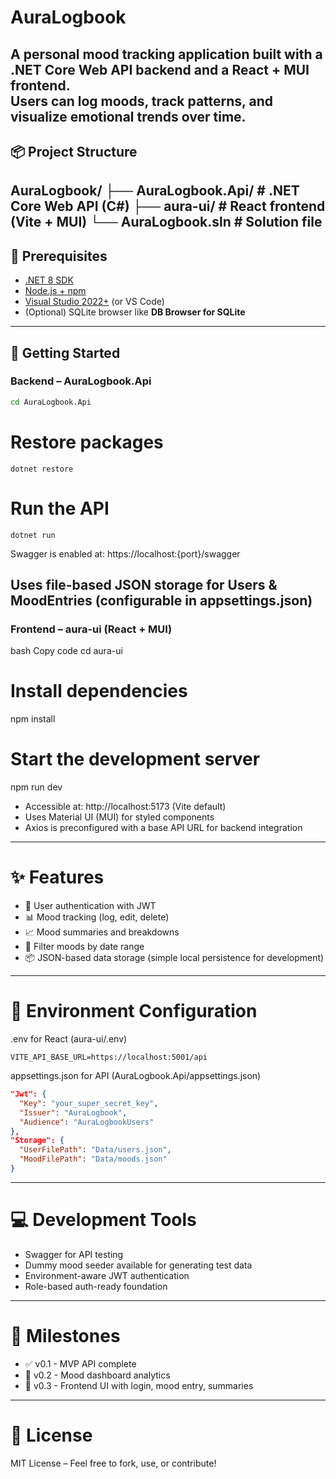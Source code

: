 # AuraLogbook

A personal mood tracking application built with a **.NET Core Web API** backend and a **React + MUI** frontend.  
Users can log moods, track patterns, and visualize emotional trends over time.
---

## 📦 Project Structure

AuraLogbook/
├── AuraLogbook.Api/ # .NET Core Web API (C#)
├── aura-ui/ # React frontend (Vite + MUI)
└── AuraLogbook.sln # Solution file
---

## 🔧 Prerequisites

- [.NET 8 SDK](https://dotnet.microsoft.com/en-us/download)
- [Node.js + npm](https://nodejs.org/)
- [Visual Studio 2022+](https://visualstudio.microsoft.com/) (or VS Code)
- (Optional) SQLite browser like **DB Browser for SQLite**
---

## 🚀 Getting Started

### Backend – AuraLogbook.Api

```bash
cd AuraLogbook.Api
```

# Restore packages
```
dotnet restore
```

# Run the API
```
dotnet run
```
Swagger is enabled at: https://localhost:{port}/swagger

Uses file-based JSON storage for Users & MoodEntries (configurable in appsettings.json)
---

### Frontend – aura-ui (React + MUI)
bash
Copy code
cd aura-ui

# Install dependencies
npm install

# Start the development server
npm run dev
* Accessible at: http://localhost:5173 (Vite default)
* Uses Material UI (MUI) for styled components
* Axios is preconfigured with a base API URL for backend integration
---
# ✨ Features
* 🔐 User authentication with JWT
* 📊 Mood tracking (log, edit, delete)
* 📈 Mood summaries and breakdowns
* 📆 Filter moods by date range
* 📦 JSON-based data storage (simple local persistence for development)
---

# 📁 Environment Configuration
.env for React (aura-ui/.env)
```env
VITE_API_BASE_URL=https://localhost:5001/api
```
appsettings.json for API (AuraLogbook.Api/appsettings.json)
```json
"Jwt": {
  "Key": "your_super_secret_key",
  "Issuer": "AuraLogbook",
  "Audience": "AuraLogbookUsers"
},
"Storage": {
  "UserFilePath": "Data/users.json",
  "MoodFilePath": "Data/moods.json"
}
```
---

# 💻 Development Tools
* Swagger for API testing
* Dummy mood seeder available for generating test data
* Environment-aware JWT authentication
* Role-based auth-ready foundation
---

# 📌 Milestones
* ✅ v0.1 - MVP API complete
* 🧠 v0.2 - Mood dashboard analytics
* 🎨 v0.3 - Frontend UI with login, mood entry, summaries
---
# 📃 License
MIT License – Feel free to fork, use, or contribute!



